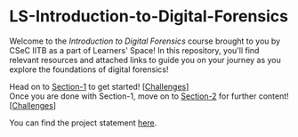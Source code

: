 # LS-Introduction-to-Digital-Forensics

Welcome to the _Introduction to Digital Forensics_ course brought to you by CSeC IITB as a part of Learners' Space! In this repository, you'll find relevant resources and attached links to guide you on your journey as you explore the foundations of digital forensics!

Head on to [Section-1](Section-1/README.md) to get started! [[Challenges](Section-1/challenges)]<br>
Once you are done with Section-1, move on to [Section-2](Section-2/README.md) for further content! [[Challenges](Section-2/Challenges)]

You can find the project statement [here](Project/README.md).
